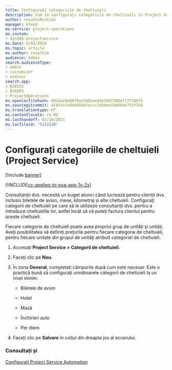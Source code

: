 ```yaml
---
title: Configurați categoriile de cheltuieli
description: Cum să configurați categoriile de cheltuieli în Project Service
author: revathiMuthiah
manager: kfend
ms.service: project-operations
ms.custom:
- dyn365-projectservice
ms.date: 8/03/2018
ms.topic: article
ms.author: revathim
audience: Admin
search.audienceType:
- admin
- customizer
- enduser
search.app:
- D365CE
- D365PS
- ProjectOperations
ms.openlocfilehash: 802da28a9079ae348aae14e260f280ef17f346f5
ms.sourcegitcommit: 418fa1fe9d605b8faccc2d5dee1b04b4e753f194
ms.translationtype: HT
ms.contentlocale: ro-RO
ms.lasthandoff: 02/10/2021
ms.locfileid: "5151538"
---
```

# <a name="configure-expense-categories-project-service"></a>Configurați categoriile de cheltuieli (Project Service)

[!include [banner](../includes/psa-now-project-operations.md)]

[!INCLUDE[cc-applies-to-psa-app-1x-2x](../includes/cc-applies-to-psa-app-1x-2x.md)]

Consultanții dvs. necesită un buget atunci când lucrează pentru clienții dvs. inclusiv biletele de avion, mese, kilometraj și alte cheltuieli. Configurați categorii de cheltuieli pe care să le utilizeze consultanții dvs. pentru a introduce cheltuielile lor, astfel încât să vă puteți factura clientul pentru aceste cheltuieli.  
  
Fiecare categorie de cheltuieli poate avea propriul grup de unități și unități. Aveți posibilitatea să definiți prețurile pentru fiecare categorie de cheltuieli, pentru fiecare unitate din grupul de unități atribuit categoriei de cheltuieli.  
  
1.  Accesați **Project Service > Categorii de cheltuieli**.  
  
2.  Faceți clic pe **Nou**.  
  
3.  În zona **General**, completați câmpurile după cum este necesar. Este o practică bună să configurați următoarele categorii de cheltuieli la un nivel minim:  
  
    -   Biletele de avion  
  
    -   Hotel  
  
    -   Masă  
  
    -   Închirieri auto  
  
    -   Per diem  
  
4.  Faceți clic pe **Salvare** în colțul din dreapta jos al ecranului.  
  
### <a name="see-also"></a>Consultați și  
 [Configurați Project Service Automation](../psa/configure.md)
